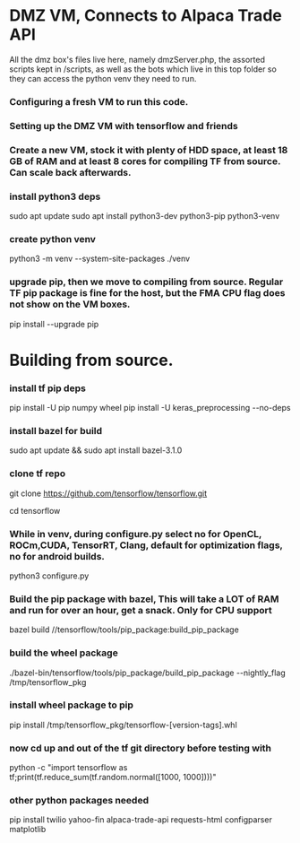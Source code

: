 # DMZ VM, Connects to Alpaca Trade API
All the dmz box's files live here, namely dmzServer.php, the assorted scripts kept in /scripts, as well as the bots which live in this top folder so they can access the python venv they need to run.



### Configuring a fresh VM to run this code.
### Setting up the DMZ VM with tensorflow and friends

### Create a new VM, stock it with plenty of HDD space, at least 18 GB of RAM and at least 8 cores for compiling TF from source. Can scale back afterwards.

### install python3 deps
sudo apt update
sudo apt install python3-dev python3-pip python3-venv

### create python venv
python3 -m venv --system-site-packages ./venv

### upgrade pip, then we move to compiling from source. Regular TF pip package is fine for the host, but the FMA CPU flag does not show on the VM boxes.
pip install --upgrade pip

# Building from source.

### install tf pip deps
pip install -U pip numpy wheel
pip install -U keras_preprocessing --no-deps

### install bazel for build
sudo apt update && sudo apt install bazel-3.1.0

### clone tf repo
git clone https://github.com/tensorflow/tensorflow.git

cd tensorflow

### While in venv, during configure.py select no for OpenCL, ROCm,CUDA, TensorRT, Clang, default for optimization flags, no for android builds. 
python3 configure.py

### Build the pip package with bazel, This will take a LOT of RAM and run for over an hour, get a snack. Only for CPU support
bazel build //tensorflow/tools/pip_package:build_pip_package

### build the wheel package
./bazel-bin/tensorflow/tools/pip_package/build_pip_package --nightly_flag /tmp/tensorflow_pkg

### install wheel package to pip
pip install /tmp/tensorflow_pkg/tensorflow-[version-tags].whl

### now cd up and out of the tf git directory before testing with 
python -c "import tensorflow as tf;print(tf.reduce_sum(tf.random.normal([1000, 1000])))"

### other python packages needed
pip install twilio yahoo-fin alpaca-trade-api requests-html configparser matplotlib



